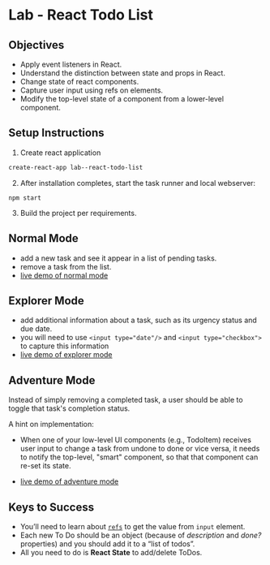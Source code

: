 # Lab - React Todo List

## Objectives
  * Apply event listeners in React.
  * Understand the distinction between state and props in React.
  * Change state of react components.
  * Capture user input using refs on elements.
  * Modify the top-level state of a component from a lower-level component.

## Setup Instructions

1. Create react application
  ```sh
  create-react-app lab--react-todo-list
  ```

2. After installation completes, start the task runner and local webserver:
  ```
  npm start
  ```

3. Build the project per requirements.


## Normal Mode

  - add a new task and see it appear in a list of pending tasks.
  - remove a task from the list.
  - [live demo of normal mode](https://arcane-wildwood-43309.herokuapp.com/#normal-mode)

## Explorer Mode

  - add additional information about a task, such as its urgency status and due date.
  - you will need to use `<input type="date"/>` and `<input type="checkbox">` to capture this information
  - [live demo of explorer mode](https://arcane-wildwood-43309.herokuapp.com/#explorer-mode)


## Adventure Mode

Instead of simply removing a completed task, a user should be able to toggle that task's completion status.

A hint on implementation:

  - When one of your low-level UI components (e.g., TodoItem) receives user input to change a task from undone to done or vice versa, it needs to notify the top-level, "smart" component, so that that component can re-set its state.


  - [live demo of adventure mode](https://arcane-wildwood-43309.herokuapp.com/#adventure-mode)

## Keys to Success

+ You’ll need to learn about [`refs`](https://reactjs.org/docs/refs-and-the-dom.html) to get the value from `input` element.
+ Each new To Do should be an object (because of _description_ and _done?_ properties) and you should add it to a “list of todos”.
+ All you need to do is **React State** to add/delete ToDos.
